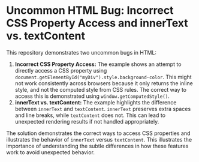 # Uncommon HTML Bug: Incorrect CSS Property Access and innerText vs. textContent

This repository demonstrates two uncommon bugs in HTML:

1. **Incorrect CSS Property Access:** The example shows an attempt to directly access a CSS property using `document.getElementById("myDiv").style.background-color`. This might not work consistently across browsers because it only returns the inline style, and not the computed style from CSS rules.  The correct way to access this is demonstrated using `window.getComputedStyle()`. 
2. **innerText vs. textContent:** The example highlights the difference between `innerText` and `textContent`.  `innerText` preserves extra spaces and line breaks, while `textContent` does not. This can lead to unexpected rendering results if not handled appropriately.

The solution demonstrates the correct ways to access CSS properties and illustrates the behavior of `innerText` versus `textContent`.  This illustrates the importance of understanding the subtle differences in how these features work to avoid unexpected behavior.